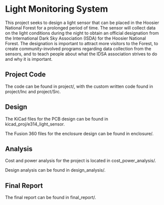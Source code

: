 # Light Monitoring System

This project seeks to design a light sensor that can be placed in the Hoosier National Forest for a prolonged period of time. The sensor will collect data on the light conditions during the night to obtain an official designation from the International Dark Sky Association (ISDA) for the Hoosier National Forest. The designation is important to attract more visitors to the Forest, to create community-involved programs regarding data collection from the sensors, and to teach people about what the IDSA association strives to do and why it is important.

## Project Code

The code can be found in project/, with the custom written code found in project/Inc and project/Src.

## Design

The KiCad files for the PCB design can be found in kicad_proj/e314_light_sensor.

The Fusion 360 files for the enclosure design can be found in enclosure/.

## Analysis

Cost and power analysis for the project is located in cost_power_analysis/.

Design analysis can be found in design_analysis/.

## Final Report

The final report can be found in final_report/.